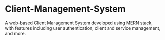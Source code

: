 # Client-Management-System
A web-based Client Management System developed using MERN stack, with features including user authentication, client and service management, and more.
